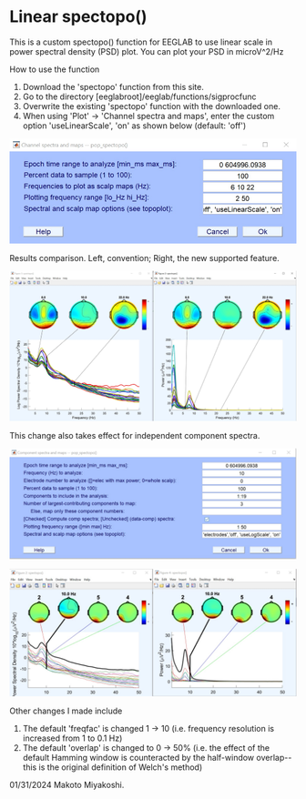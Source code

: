 # Linear spectopo()
This is a custom spectopo() function for EEGLAB to use linear scale in power spectral density (PSD) plot. You can plot your PSD in microV^2/Hz 

How to use the function
1. Download the 'spectopo' function from this site.
2. Go to the directory [eeglabroot]/eeglab/functions/sigprocfunc
3. Overwrite the existing 'spectopo' function with the downloaded one.
4. When using 'Plot' -> 'Channel spectra and maps', enter the custom option 'useLinearScale', 'on' as shown below (default: 'off')

![useLinearScale01.jpg](images/useLinearScale01.jpg)

Results comparison. Left, convention; Right, the new supported feature.

![useLinearScale02.jpg](images/useLinearScale02.jpg)

This change also takes effect for independent component spectra.

![useLinearScale03.jpg](images/useLinearScale03.jpg)

![useLinearScale04.jpg](images/useLinearScale04.jpg)


Other changes I made include
1. The default 'freqfac' is changed 1 -> 10 (i.e. frequency resolution is increased from 1 to 0.1 Hz)
2. The default 'overlap' is changed to 0 -> 50% (i.e. the effect of the default Hamming window is counteracted by the half-window overlap--this is the original definition of Welch's method)






01/31/2024 Makoto Miyakoshi.
